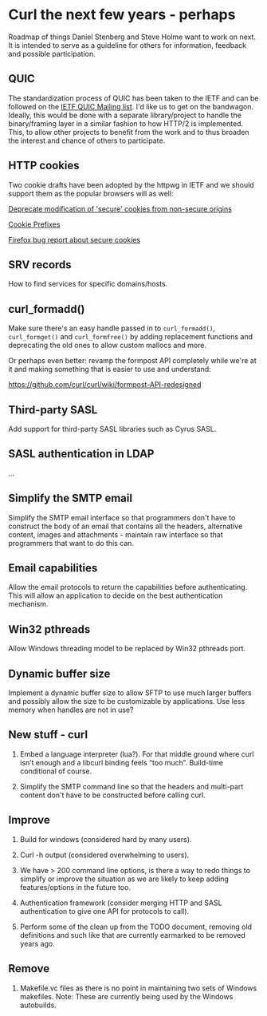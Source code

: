 Curl the next few years - perhaps
=================================

Roadmap of things Daniel Stenberg and Steve Holme want to work on next. It is
intended to serve as a guideline for others for information, feedback and
possible participation.

QUIC
----

The standardization process of QUIC has been taken to the IETF and can be
followed on the [IETF QUIC Mailing
list](https://www.ietf.org/mailman/listinfo/quic). I'd like us to get on the
bandwagon. Ideally, this would be done with a separate library/project to
handle the binary/framing layer in a similar fashion to how HTTP/2 is
implemented. This, to allow other projects to benefit from the work and to
thus broaden the interest and chance of others to participate.

HTTP cookies
------------

Two cookie drafts have been adopted by the httpwg in IETF and we should
support them as the popular browsers will as well:

[Deprecate modification of 'secure' cookies from non-secure
origins](https://tools.ietf.org/html/draft-ietf-httpbis-cookie-alone-00)

[Cookie Prefixes](https://tools.ietf.org/html/draft-ietf-httpbis-cookie-prefixes-00)

[Firefox bug report about secure cookies](https://bugzilla.mozilla.org/show_bug.cgi?id=976073)

SRV records
-----------

How to find services for specific domains/hosts.

curl_formadd()
--------------

Make sure there's an easy handle passed in to `curl_formadd()`,
`curl_formget()` and `curl_formfree()` by adding replacement functions and
deprecating the old ones to allow custom mallocs and more.

Or perhaps even better: revamp the formpost API completely while we're at it
and making something that is easier to use and understand:

 https://github.com/curl/curl/wiki/formpost-API-redesigned

Third-party SASL
----------------

Add support for third-party SASL libraries such as Cyrus SASL.

SASL authentication in LDAP
---------------------------

...

Simplify the SMTP email
-----------------------

Simplify the SMTP email interface so that programmers don't have to
construct the body of an email that contains all the headers, alternative
content, images and attachments - maintain raw interface so that
programmers that want to do this can.

Email capabilities
------------------

Allow the email protocols to return the capabilities before
authenticating. This will allow an application to decide on the best
authentication mechanism.

Win32 pthreads
--------------

Allow Windows threading model to be replaced by Win32 pthreads port.

Dynamic buffer size
-------------------

Implement a dynamic buffer size to allow SFTP to use much larger buffers and
possibly allow the size to be customizable by applications. Use less memory
when handles are not in use?

New stuff - curl
----------------

1. Embed a language interpreter (lua?). For that middle ground where curl
   isn’t enough and a libcurl binding feels “too much”. Build-time conditional
   of course.

2. Simplify the SMTP command line so that the headers and multi-part content
   don't have to be constructed before calling curl.

Improve
-------

1. Build for windows (considered hard by many users).

2. Curl -h output (considered overwhelming to users).

3. We have > 200 command line options, is there a way to redo things to
   simplify or improve the situation as we are likely to keep adding
   features/options in the future too.

4. Authentication framework (consider merging HTTP and SASL authentication to
   give one API for protocols to call).

5. Perform some of the clean up from the TODO document, removing old
   definitions and such like that are currently earmarked to be removed years
   ago.

Remove
------

1. Makefile.vc files as there is no point in maintaining two sets of Windows
   makefiles. Note: These are currently being used by the Windows autobuilds.
